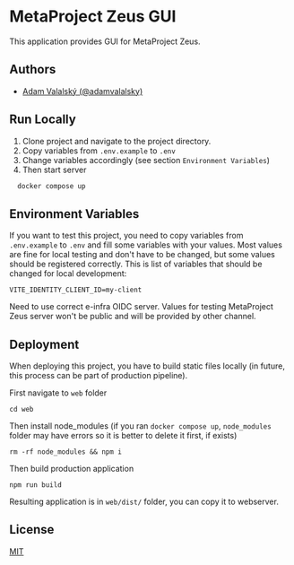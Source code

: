 
# MetaProject Zeus GUI

This application provides GUI for MetaProject Zeus.


## Authors

- [Adam Valalský (@adamvalalsky)](https://www.github.com/adamvalalsky)


## Run Locally

1. Clone project and navigate to the project directory.
1. Copy variables from `.env.example` to `.env`
1. Change variables accordingly (see section `Environment Variables`)
1. Then start server

```bash
  docker compose up
```
## Environment Variables

If you want to test this project, you need to copy variables from `.env.example` to `.env` and fill some variables with your values. Most values are fine for local testing and don't have to be changed, but some values should be registered correctly. This is list of variables that should be changed for local development:

```
VITE_IDENTITY_CLIENT_ID=my-client
```
Need to use correct e-infra OIDC server. Values for testing MetaProject Zeus server won't be public and will be provided by other channel.


## Deployment

When deploying this project, you have to build static files locally (in future, this process can be part of production pipeline).

First navigate to `web` folder

```
cd web
```

Then install node_modules (if you ran `docker compose up`, `node_modules` folder may have errors so it is better to delete it first, if exists)

```
rm -rf node_modules && npm i
```

Then build production application

```
npm run build
```

Resulting application is in `web/dist/` folder, you can copy it to webserver.

## License

[MIT](https://choosealicense.com/licenses/mit/)

